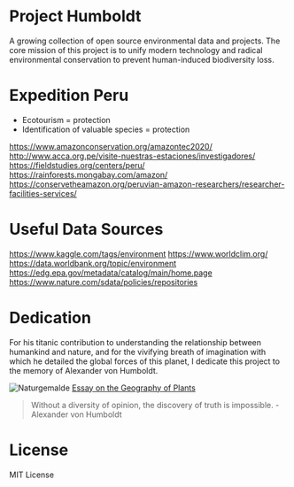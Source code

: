 Project Humboldt
=============
A growing collection of open source environmental data and projects. The core mission of this project is to unify modern technology and radical environmental conservation to prevent human-induced biodiversity loss.

# Expedition Peru
- Ecotourism = protection
- Identification of valuable species = protection

https://www.amazonconservation.org/amazontec2020/
http://www.acca.org.pe/visite-nuestras-estaciones/investigadores/
https://fieldstudies.org/centers/peru/
https://rainforests.mongabay.com/amazon/
https://conservetheamazon.org/peruvian-amazon-researchers/researcher-facilities-services/

# Useful Data Sources
https://www.kaggle.com/tags/environment
https://www.worldclim.org/
https://data.worldbank.org/topic/environment
https://edg.epa.gov/metadata/catalog/main/home.page
https://www.nature.com/sdata/policies/repositories

# Dedication
For his titanic contribution to understanding the relationship between humankind and nature, and for the vivifying breath of imagination with which he detailed the global forces of this planet, I dedicate this project to the memory of Alexander von Humboldt.

![Naturgemalde](https://i.etsystatic.com/16797989/r/il/247e23/1465591817/il_570xN.1465591817_nko7.jpg)
[Essay on the Geography of Plants](http://gsp.humboldt.edu/OLM/Courses/GSP_510/Articles/Alexander_von_Humboldt,_Aime_Bonpland-Essay_on_the_Geography_of_Plants-University_Of_Chicago_Press%282009%29.pdf)

> Without a diversity of opinion, the discovery of truth is impossible. - Alexander von Humboldt

# License
MIT License